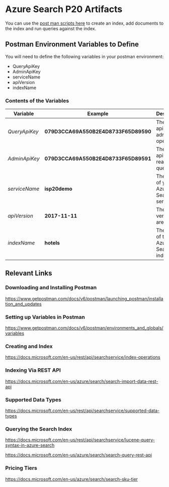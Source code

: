 # Azure Search P20 Artifacts

You can use the [post man scripts here](https://github.com/izzyacademy/azure-search-p20/blob/master/PostMan-Collection.json) to create an index, add documents to the index and run queries against the index.

## Postman Environment Variables to Define

You will need to define the following variables in your postman environment:
- QueryApiKey
- AdminApiKey
- serviceName
- apiVersion
- indexName

### Contents of the Variables

Variable | Example | Description
--- | --- | ---
*QueryApiKey* | **079D3CCA69A550B2E4D8733F65D89590** | The admin api key for admin operations
*AdminApiKey* | **079D3CCA69A550B2E4D8733F65D89591** | The query api key for read only queries
*serviceName* | **isp20demo** | The name of your Azure Search service
*apiVersion* | **2017-11-11** | The API version you are using
*indexName* | **hotels** | The name of the Azure Search index.

## Relevant Links

### Downloading and Installing Postman
https://www.getpostman.com/docs/v6/postman/launching_postman/installation_and_updates

### Setting up Variables in Postman
https://www.getpostman.com/docs/v6/postman/environments_and_globals/variables

### Creating and Index
https://docs.microsoft.com/en-us/rest/api/searchservice/index-operations

### Indexing Via REST API
https://docs.microsoft.com/en-us/azure/search/search-import-data-rest-api

### Supported Data Types
https://docs.microsoft.com/en-us/rest/api/searchservice/supported-data-types

### Querying the Search Index
https://docs.microsoft.com/en-us/rest/api/searchservice/lucene-query-syntax-in-azure-search

https://docs.microsoft.com/en-us/azure/search/search-query-rest-api

### Pricing Tiers
https://docs.microsoft.com/en-us/azure/search/search-sku-tier
